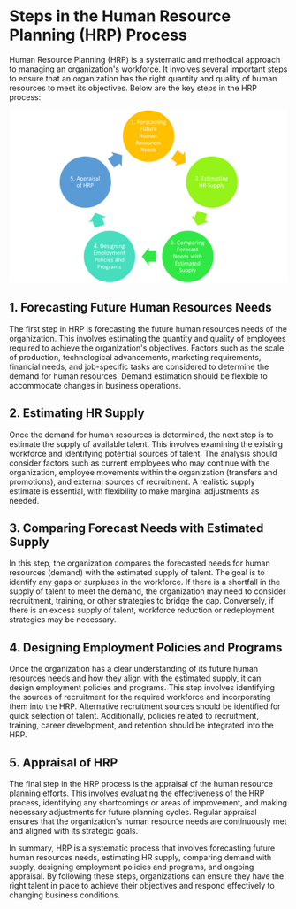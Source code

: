 # Steps in the Human Resource Planning (HRP) Process

Human Resource Planning (HRP) is a systematic and methodical approach to managing an organization's workforce. It involves several important steps to ensure that an organization has the right quantity and quality of human resources to meet its objectives. Below are the key steps in the HRP process:

<!-- ![Stages in HRP Process](HRP.png) -->

![Stages in HRP Process](image.png)


## 1. Forecasting Future Human Resources Needs

The first step in HRP is forecasting the future human resources needs of the organization. This involves estimating the quantity and quality of employees required to achieve the organization's objectives. Factors such as the scale of production, technological advancements, marketing requirements, financial needs, and job-specific tasks are considered to determine the demand for human resources. Demand estimation should be flexible to accommodate changes in business operations.

## 2. Estimating HR Supply

Once the demand for human resources is determined, the next step is to estimate the supply of available talent. This involves examining the existing workforce and identifying potential sources of talent. The analysis should consider factors such as current employees who may continue with the organization, employee movements within the organization (transfers and promotions), and external sources of recruitment. A realistic supply estimate is essential, with flexibility to make marginal adjustments as needed.

## 3. Comparing Forecast Needs with Estimated Supply

In this step, the organization compares the forecasted needs for human resources (demand) with the estimated supply of talent. The goal is to identify any gaps or surpluses in the workforce. If there is a shortfall in the supply of talent to meet the demand, the organization may need to consider recruitment, training, or other strategies to bridge the gap. Conversely, if there is an excess supply of talent, workforce reduction or redeployment strategies may be necessary.

## 4. Designing Employment Policies and Programs

Once the organization has a clear understanding of its future human resources needs and how they align with the estimated supply, it can design employment policies and programs. This step involves identifying the sources of recruitment for the required workforce and incorporating them into the HRP. Alternative recruitment sources should be identified for quick selection of talent. Additionally, policies related to recruitment, training, career development, and retention should be integrated into the HRP.

## 5. Appraisal of HRP

The final step in the HRP process is the appraisal of the human resource planning efforts. This involves evaluating the effectiveness of the HRP process, identifying any shortcomings or areas of improvement, and making necessary adjustments for future planning cycles. Regular appraisal ensures that the organization's human resource needs are continuously met and aligned with its strategic goals.

In summary, HRP is a systematic process that involves forecasting future human resources needs, estimating HR supply, comparing demand with supply, designing employment policies and programs, and ongoing appraisal. By following these steps, organizations can ensure they have the right talent in place to achieve their objectives and respond effectively to changing business conditions.
